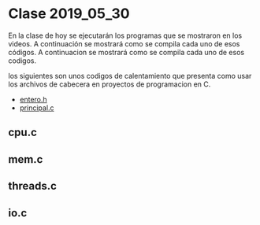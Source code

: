 # Clase 2019_05_30

En la clase de hoy se ejecutarán los programas que se mostraron en los videos. A continuación se mostrará como se compila cada uno de esos códigos.
A continuacion se mostrará como se compila cada uno de esos codigos.

los siguientes son unos codigos de calentamiento que presenta como usar los archivos de cabecera en proyectos de programacion en C.

* [entero.h](entero.h)
* [principal.c](principal.c)
## cpu.c

## mem.c

## threads.c

## io.c

